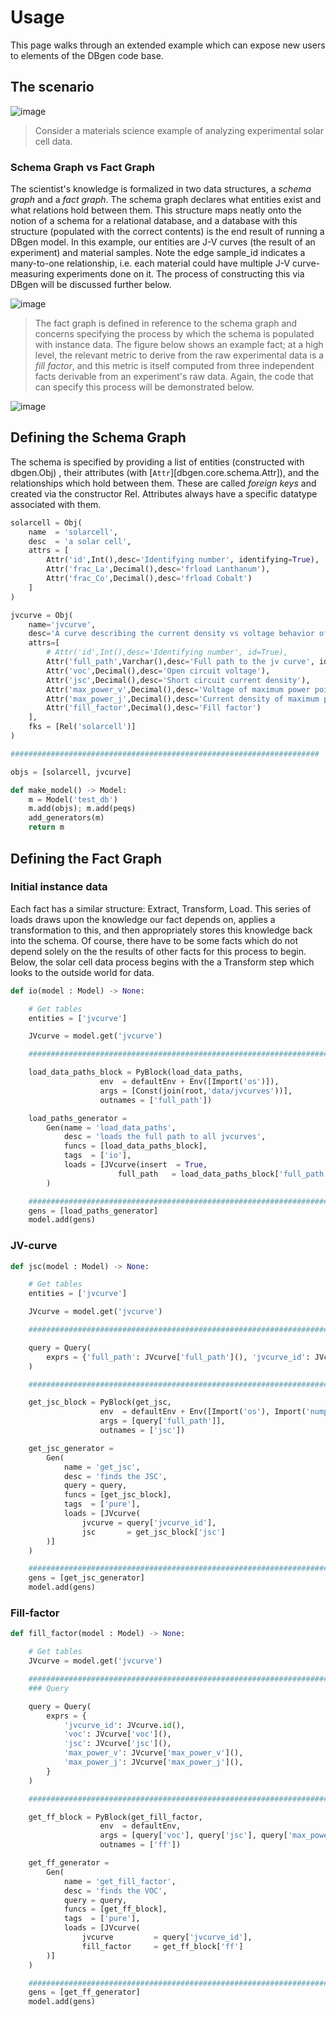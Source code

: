 

<!--
   Copyright 2021 Modelyst LLC

   Licensed under the Apache License, Version 2.0 (the "License");
   you may not use this file except in compliance with the License.
   You may obtain a copy of the License at

       http://www.apache.org/licenses/LICENSE-2.0

   Unless required by applicable law or agreed to in writing, software
   distributed under the License is distributed on an "AS IS" BASIS,
   WITHOUT WARRANTIES OR CONDITIONS OF ANY KIND, either express or implied.
   See the License for the specific language governing permissions and
   limitations under the License.
 -->

# Usage

This page walks through an extended example which can expose new users
to elements of the DBgen code base.

## The scenario

![image](img/jvcurve.png)

> Consider a materials science example of analyzing experimental solar
> cell data.

### Schema Graph vs Fact Graph

The scientist's knowledge is formalized in two data structures, a
_schema graph_ and a _fact graph_. The schema graph declares what
entities exist and what relations hold between them. This structure maps
neatly onto the notion of a schema for a relational database, and a
database with this structure (populated with the correct contents) is
the end result of running a DBgen model. In this example, our entities
are J-V curves (the result of an experiment) and material samples. Note
the edge sample_id indicates a many-to-one relationship, i.e. each
material could have multiple J-V curve-measuring experiments done on it.
The process of constructing this via DBgen will be discussed further
below.

![image](img/schemagraph.png)

> The fact graph is defined in reference to the schema graph and concerns
> specifying the process by which the schema is populated with instance
> data. The figure below shows an example fact; at a high level, the
> relevant metric to derive from the raw experimental data is a _fill
> factor_, and this metric is itself computed from three independent facts
> derivable from an experiment's raw data. Again, the code that can
> specify this process will be demonstrated below.

![image](img/factgraph.png)

## Defining the Schema Graph

The schema is specified by providing a list of entities (constructed
with dbgen.Obj) , their attributes (with [`Attr`][dbgen.core.schema.Attr]), and the relationships
which hold between them. These are called _foreign keys_ and created via
the constructor Rel. Attributes always have a specific datatype
associated with them.

```Python
solarcell = Obj(
    name  = 'solarcell',
    desc  = 'a solar cell',
    attrs = [
        Attr('id',Int(),desc='Identifying number', identifying=True),
        Attr('frac_La',Decimal(),desc='frload Lanthanum'),
        Attr('frac_Co',Decimal(),desc='frload Cobalt')
    ]
)

jvcurve = Obj(
    name='jvcurve',
    desc='A curve describing the current density vs voltage behavior of a solar cell',
    attrs=[
        # Attr('id',Int(),desc='Identifying number', id=True),
        Attr('full_path',Varchar(),desc='Full path to the jv curve', identifying=True),
        Attr('voc',Decimal(),desc='Open circuit voltage'),
        Attr('jsc',Decimal(),desc='Short circuit current density'),
        Attr('max_power_v',Decimal(),desc='Voltage of maximum power point'),
        Attr('max_power_j',Decimal(),desc='Current density of maximum power point'),
        Attr('fill_factor',Decimal(),desc='Fill factor')
    ],
    fks = [Rel('solarcell')]
)

#####################################################################

objs = [solarcell, jvcurve]

def make_model() -> Model:
    m = Model('test_db')
    m.add(objs); m.add(peqs)
    add_generators(m)
    return m
```

## Defining the Fact Graph

### Initial instance data

Each fact has a similar structure: Extract, Transform, Load. This series
of loads draws upon the knowledge our fact depends on, applies a
transformation to this, and then appropriately stores this knowledge
back into the schema. Of course, there have to be some facts which do
not depend solely on the the results of other facts for this process to
begin. Below, the solar cell data process begins with the a Transform
step which looks to the outside world for data.

```python
def io(model : Model) -> None:

    # Get tables
    entities = ['jvcurve']

    JVcurve = model.get('jvcurve')

    ###########################################################################

    load_data_paths_block = PyBlock(load_data_paths,
                    env  = defaultEnv + Env([Import('os')]),
                    args = [Const(join(root,'data/jvcurves'))],
                    outnames = ['full_path'])

    load_paths_generator =                                                           \
        Gen(name = 'load_data_paths',
            desc = 'loads the full path to all jvcurves',
            funcs = [load_data_paths_block],
            tags  = ['io'],
            loads = [JVcurve(insert  = True,
                        full_path   = load_data_paths_block['full_path'])]
        )

    ###########################################################################
    gens = [load_paths_generator]
    model.add(gens)
```

### JV-curve

```python
def jsc(model : Model) -> None:

    # Get tables
    entities = ['jvcurve']

    JVcurve = model.get('jvcurve')

    ###########################################################################

    query = Query(
        exprs = {'full_path': JVcurve['full_path'](), 'jvcurve_id': JVcurve.id()}
    )

    ###########################################################################

    get_jsc_block = PyBlock(get_jsc,
                    env  = defaultEnv + Env([Import('os'), Import('numpy as np')]),
                    args = [query['full_path']],
                    outnames = ['jsc'])

    get_jsc_generator =                                                           \
        Gen(
            name = 'get_jsc',
            desc = 'finds the JSC',
            query = query,
            funcs = [get_jsc_block],
            tags  = ['pure'],
            loads = [JVcurve(
                jvcurve = query['jvcurve_id'],
                jsc       = get_jsc_block['jsc']
        )]
    )

    ###########################################################################
    gens = [get_jsc_generator]
    model.add(gens)
```

### Fill-factor

```python
def fill_factor(model : Model) -> None:

    # Get tables
    JVcurve = model.get('jvcurve')

    #######################################################################
    ### Query

    query = Query(
        exprs = {
            'jvcurve_id': JVcurve.id(),
            'voc': JVcurve['voc'](),
            'jsc': JVcurve['jsc'](),
            'max_power_v': JVcurve['max_power_v'](),
            'max_power_j': JVcurve['max_power_j'](),
        }
    )

    #######################################################################

    get_ff_block = PyBlock(get_fill_factor,
                    env  = defaultEnv,
                    args = [query['voc'], query['jsc'], query['max_power_v'], query['max_power_j']],
                    outnames = ['ff'])

    get_ff_generator =                                                           \
        Gen(
            name = 'get_fill_factor',
            desc = 'finds the VOC',
            query = query,
            funcs = [get_ff_block],
            tags  = ['pure'],
            loads = [JVcurve(
                jvcurve         = query['jvcurve_id'],
                fill_factor     = get_ff_block['ff']
        )]
    )

    #######################################################################
    gens = [get_ff_generator]
    model.add(gens)
```
